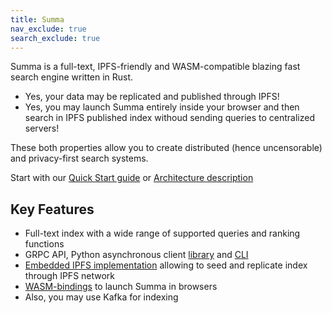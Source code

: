 ```yaml
---
title: Summa
nav_exclude: true
search_exclude: true
---
```


Summa is a full-text, IPFS-friendly and WASM-compatible blazing fast search engine written in Rust.

- Yes, your data may be replicated and published through IPFS!
- Yes, you may launch Summa entirely inside your browser and then search in IPFS published index withoud sending queries to centralized servers!

These both properties allow you to create distributed (hence uncensorable) and privacy-first search systems.

Start with our [Quick Start guide](https://izihawa.github.io/summa/guides/quick-start) or [Architecture description](https://izihawa.github.io/summa/core/architecture)

## Key Features

- Full-text index with a wide range of supported queries and ranking functions
- GRPC API, Python asynchronous client [library](/summa/apis/python-api) and [CLI](/summa/apis/python-api)
- [Embedded IPFS implementation](https://github.com/n0-computer/iroh) allowing to seed and replicate index through IPFS network
- [WASM-bindings](/summa/apis/wasm-api) to launch Summa in browsers
- Also, you may use Kafka for indexing
